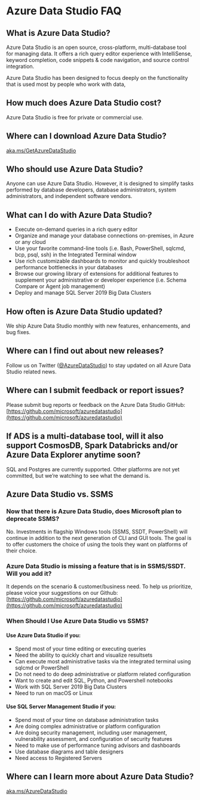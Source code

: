 # Azure Data Studio FAQ

## What is Azure Data Studio?

Azure Data Studio is an open source, cross-platform, multi-database tool for managing data. It offers a rich query editor experience with IntelliSense, keyword completion, code snippets &amp; code navigation, and source control integration.

Azure Data Studio has been designed to focus deeply on the functionality that is used most by people who work with data,

## How much does Azure Data Studio cost?

Azure Data Studio is free for private or commercial use.

## Where can I download Azure Data Studio?

[aka.ms/GetAzureDataStudio](http://aka.ms/getazuredatastudio)

## Who should use Azure Data Studio?

Anyone can use Azure Data Studio. However, it is designed to simplify tasks performed by database developers, database administrators, system administrators, and independent software vendors.

## What can I do with Azure Data Studio?

- Execute on-demand queries in a rich query editor
- Organize and manage your database connections on-premises, in Azure or any cloud
- Use your favorite command-line tools (i.e. Bash, PowerShell, sqlcmd, bcp, psql, ssh) in the Integrated Terminal window
- Use rich customizable dashboards to monitor and quickly troubleshoot performance bottlenecks in your databases
- Browse our growing library of extensions for additional features to supplement your administrative or developer experience (i.e. Schema Compare or Agent job management)
- Deploy and manage SQL Server 2019 Big Data Clusters

## How often is Azure Data Studio updated?

We ship Azure Data Studio monthly with new features, enhancements, and bug fixes.

## Where can I find out about new releases?

Follow us on Twitter ([@AzureDataStudio](https://twitter.com/azuredatastudio)) to stay updated on all Azure Data Studio related news.

## Where can I submit feedback or report issues?

Please submit bug reports or feedback on the Azure Data Studio GitHub:
[https://github.com/microsoft/azuredatastudio](https://github.com/microsoft/azuredatastudio)

## If ADS is a multi-database tool, will it also support CosmosDB, Spark Databricks and/or Azure Data Explorer anytime soon?

SQL and Postgres are currently supported. Other platforms are not yet committed, but we’re watching to see what the demand is.

## Azure Data Studio vs. SSMS

### Now that there is Azure Data Studio, does Microsoft plan to deprecate SSMS?

No. Investments in flagship Windows tools (SSMS, SSDT, PowerShell) will continue in addition to the next generation of CLI and GUI tools. The goal is to offer customers the choice of using the tools they want on platforms of their choice.

### Azure Data Studio is missing a feature that is in SSMS/SSDT. Will you add it?

It depends on the scenario &amp; customer/business need. To help us prioritize, please voice your suggestions on our Github: [https://github.com/microsoft/azuredatastudio](https://github.com/microsoft/azuredatastudio)

### When Should I Use Azure Data Studio vs SSMS?

#### Use Azure Data Studio if you:

- Spend most of your time editing or executing queries
- Need the ability to quickly chart and visualize resultsets
- Can execute most administrative tasks via the integrated terminal using sqlcmd or PowerShell
- Do not need to do deep administrative or platform related configuration
- Want to create and edit SQL, Python, and Powershell notebooks
- Work with SQL Server 2019 Big Data Clusters
- Need to run on macOS or Linux

#### Use SQL Server Management Studio if you:

- Spend most of your time on database administration tasks
- Are doing complex administrative or platform configuration
- Are doing security management, including user management, vulnerability assessment, and configuration of security features
- Need to make use of performance tuning advisors and dashboards
- Use database diagrams and table designers
- Need access to Registered Servers

## Where can I learn more about Azure Data Studio?

[aka.ms/AzureDataStudio](http://aka.ms/AzureDataStudio)